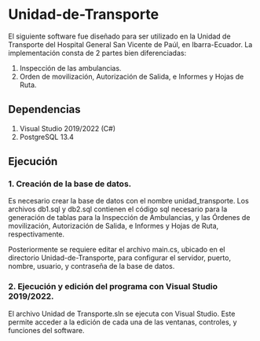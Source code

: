 # Unidad-de-Transporte
El siguiente software fue diseñado para ser utilizado en la Unidad de Transporte del Hospital General San Vicente de Paúl, en Ibarra-Ecuador. La implementación consta de 2 partes bien diferenciadas:

1. Inspección de las ambulancias.
2. Orden de movilización, Autorización de Salida, e Informes y Hojas de Ruta.

## Dependencias
1. Visual Studio 2019/2022 (C#)
2. PostgreSQL 13.4

## Ejecución

### 1. Creación de la base de datos.
Es necesario crear la base de datos con el nombre unidad_transporte. Los archivos db1.sql y db2.sql contienen el código sql necesario para la generación de tablas para la Inspección de Ambulancias, y las Órdenes de movilización, Autorización de Salida, e Informes y Hojas de Ruta, respectivamente.

Posteriormente se requiere editar el archivo main.cs, ubicado en el directorio Unidad-de-Transporte, para configurar el servidor, puerto, nombre, usuario, y contraseña de la base de datos.


### 2. Ejecución y edición del programa con Visual Studio 2019/2022.

El archivo Unidad de Transporte.sln se ejecuta con Visual Studio. Este permite acceder a la edición de cada una de las ventanas, controles, y funciones del software. 


